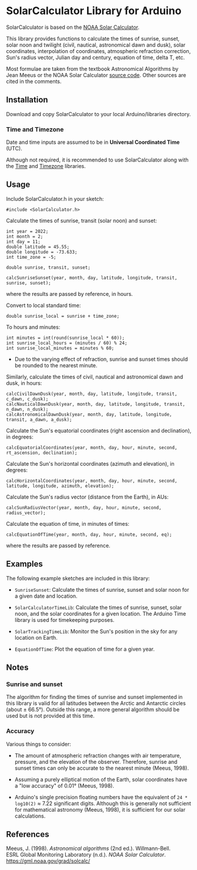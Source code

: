 # SolarCalculator Library for Arduino

SolarCalculator is based on the [NOAA Solar Calculator](https://gml.noaa.gov/grad/solcalc/). 

This library provides functions to calculate the times of sunrise, sunset, solar noon and twilight (civil, nautical, 
astronomical dawn and dusk), solar coordinates, interpolation of coordinates, atmospheric refraction correction, Sun's 
radius vector, Julian day and century, equation of time, delta T, etc.

Most formulae are taken from the textbook Astronomical Algorithms by Jean Meeus or the NOAA Solar Calculator 
[source code](https://gml.noaa.gov/grad/solcalc/main.js). Other sources are cited in the comments.


## Installation

Download and copy SolarCalculator to your local Arduino/libraries directory.

### Time and Timezone

Date and time inputs are assumed to be in **Universal Coordinated Time** (UTC).

Although not required, it is recommended to use SolarCalculator along with the
[Time](https://github.com/PaulStoffregen/Time) and [Timezone](https://github.com/JChristensen/Timezone) libraries.


## Usage

Include SolarCalculator.h in your sketch:
```
#include <SolarCalculator.h>
```

Calculate the times of sunrise, transit (solar noon) and sunset:
```
int year = 2022;
int month = 2;
int day = 11;
double latitude = 45.55;
double longitude = -73.633;
int time_zone = -5;

double sunrise, transit, sunset;

calcSunriseSunset(year, month, day, latitude, longitude, transit, sunrise, sunset);
```
where the results are passed by reference, in hours.

Convert to local standard time:
```
double sunrise_local = sunrise + time_zone;
```
To hours and minutes:
```
int minutes = int(round(sunrise_local * 60));
int sunrise_local_hours = (minutes / 60) % 24;
int sunrise_local_minutes = minutes % 60;
```
* Due to the varying effect of refraction, sunrise and sunset times should be rounded to the nearest minute.

Similarly, calculate the times of civil, nautical and astronomical dawn and dusk, in hours:
```
calcCivilDawnDusk(year, month, day, latitude, longitude, transit, c_dawn, c_dusk);
calcNauticalDawnDusk(year, month, day, latitude, longitude, transit, n_dawn, n_dusk);
calcAstronomicalDawnDusk(year, month, day, latitude, longitude, transit, a_dawn, a_dusk);
```

Calculate the Sun's equatorial coordinates (right ascension and declination), in degrees:
```
calcEquatorialCoordinates(year, month, day, hour, minute, second, rt_ascension, declination);
```

Calculate the Sun's horizontal coordinates (azimuth and elevation), in degrees:
```
calcHorizontalCoordinates(year, month, day, hour, minute, second, latitude, longitude, azimuth, elevation);
```

Calculate the Sun's radius vector (distance from the Earth), in AUs:
```
calcSunRadiusVector(year, month, day, hour, minute, second, radius_vector);
```

Calculate the equation of time, in minutes of times:
```
calcEquationOfTime(year, month, day, hour, minute, second, eq);
```
where the results are passed by reference.


## Examples

The following example sketches are included in this library:

* `SunriseSunset`: Calculate the times of sunrise, sunset and solar noon for a given date and location.

* `SolarCalculatorTimeLib`: Calculate the times of sunrise, sunset, solar noon, and the solar coordinates for a given 
location. The Arduino Time library is used for timekeeping purposes.

* `SolarTrackingTimeLib`: Monitor the Sun's position in the sky for any location on Earth.

* `EquationOfTime`: Plot the equation of time for a given year.


## Notes

### Sunrise and sunset

The algorithm for finding the times of sunrise and sunset implemented in this library is valid for all latitudes between 
the Arctic and Antarctic circles (about ± 66.5°). Outside this range, a more general algorithm should be used but is not
provided at this time.

### Accuracy

Various things to consider:

* The amount of atmospheric refraction changes with air temperature, pressure, and the elevation of the observer. 
Therefore, sunrise and sunset times can only be accurate to the nearest minute (Meeus, 1998).

* Assuming a purely elliptical motion of the Earth, solar coordinates have a "low accuracy" of 0.01° (Meeus, 1998).

* Arduino's single precision floating numbers have the equivalent of `24 * log10(2)` ≈ 7.22 significant digits. 
Although this is generally not sufficient for mathematical astronomy (Meeus, 1998), it is sufficient for our solar 
calculations.


## References

Meeus, J. (1998). *Astronomical algorithms* (2nd ed.). Willmann-Bell. <br />
ESRL Global Monitoring Laboratory (n.d.). *NOAA Solar Calculator*. https://gml.noaa.gov/grad/solcalc/
